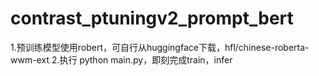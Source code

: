 # contrast_ptuningv2_prompt_bert

1.预训练模型使用robert，可自行从huggingface下载，hfl/chinese-roberta-wwm-ext
2.执行 python main.py，即刻完成train，infer
